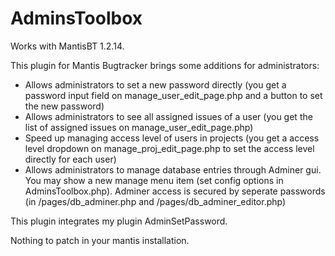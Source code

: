 AdminsToolbox
=============

Works with MantisBT 1.2.14.

This plugin for Mantis Bugtracker brings some additions for administrators:
- Allows administrators to set a new password directly (you get a password input field on manage_user_edit_page.php and a button to set the new password)
- Allows administrators to see all assigned issues of a user (you get the list of assigned issues on manage_user_edit_page.php)
- Speed up managing access level of users in projects (you get a access level dropdown on manage_proj_edit_page.php to set the access level directly for each user)
- Allows administrators to manage database entries through Adminer gui. You may show a new manage menu item (set config options in AdminsToolbox.php). Adminer access is secured by seperate passwords (in /pages/db_adminer.php and /pages/db_adminer_editor.php)

This plugin integrates my plugin AdminSetPassword.

Nothing to patch in your mantis installation.
